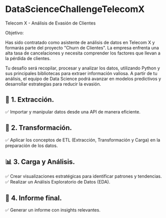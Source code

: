 # DataScienceChallengeTelecomX

Telecom X - Análisis de Evasión de Clientes

Objetivo: 

Has sido contratado como asistente de análisis de datos en Telecom X y formarás parte del proyecto "Churn de Clientes". La empresa enfrenta una alta tasa de cancelaciones y necesita comprender los factores que llevan a la pérdida de clientes.

Tu desafío será recopilar, procesar y analizar los datos, utilizando Python y sus principales bibliotecas para extraer información valiosa. A partir de tu análisis, el equipo de Data Science podrá avanzar en modelos predictivos y desarrollar estrategias para reducir la evasión.

## 📌 1. Extracción.

✅ Importar y manipular datos desde una API de manera eficiente.

## 🔧 2. Transformación.

✅ Aplicar los conceptos de ETL (Extracción, Transformación y Carga) en la preparación de los datos.

## 📊 3. Carga y Análisis.

✅ Crear visualizaciones estratégicas para identificar patrones y tendencias.
✅ Realizar un Análisis Exploratorio de Datos (EDA).

## 📄 4. Informe final.

✅ Generar un informe con insights relevantes.
